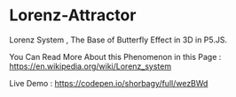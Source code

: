 # Lorenz-Attractor


Lorenz System , The Base of Butterfly Effect in 3D in P5.JS.

You Can Read More About this Phenomenon in this Page : https://en.wikipedia.org/wiki/Lorenz_system <br />

Live Demo : https://codepen.io/shorbagy/full/wezBWd
